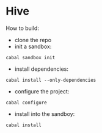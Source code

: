 Hive
================

How to build:

- clone the repo
- init a sandbox:
```
cabal sandbox init
```
- install dependencies:
```
cabal install --only-dependencies
```
- configure the project:
```
cabal configure
```
- install into the sandboy:
```
cabal install
```
